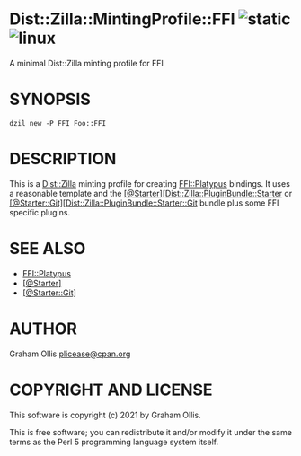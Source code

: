 # Dist::Zilla::MintingProfile::FFI ![static](https://github.com/PerlFFI/Dist-Zilla-MintingProfile-FFI/workflows/static/badge.svg) ![linux](https://github.com/PerlFFI/Dist-Zilla-MintingProfile-FFI/workflows/linux/badge.svg)

A minimal Dist::Zilla minting profile for FFI

# SYNOPSIS

```
dzil new -P FFI Foo::FFI
```

# DESCRIPTION

This is a [Dist::Zilla](https://metacpan.org/pod/Dist::Zilla) minting profile for creating [FFI::Platypus](https://metacpan.org/pod/FFI::Platypus) bindings.
It uses a reasonable template and the [\[@Starter\]\[Dist::Zilla::PluginBundle::Starter](https://metacpan.org/pod/[@Starter][Dist::Zilla::PluginBundle::Starter)
or [\[@Starter::Git\]\[Dist::Zilla::PluginBundle::Starter::Git](https://metacpan.org/pod/[@Starter::Git][Dist::Zilla::PluginBundle::Starter::Git) bundle plus some
FFI specific plugins.

# SEE ALSO

- [FFI::Platypus](https://metacpan.org/pod/FFI::Platypus)
- [\[@Starter\]](https://metacpan.org/pod/Dist::Zilla::PluginBundle::Starter)
- [\[@Starter::Git\]](https://metacpan.org/pod/Dist::Zilla::PluginBundle::Starter::Git)

# AUTHOR

Graham Ollis <plicease@cpan.org>

# COPYRIGHT AND LICENSE

This software is copyright (c) 2021 by Graham Ollis.

This is free software; you can redistribute it and/or modify it under
the same terms as the Perl 5 programming language system itself.
